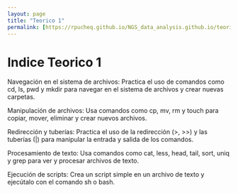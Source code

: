 ```yaml
---
layout: page
title: "Teorico 1"
permalink: [https://rpucheq.github.io/NGS_data_analysis.github.io/teorico](https://github.com/rpucheq/NGS_data_analysis.github.io/blob/e38be14957b94bbcf77bbbe034df959987754973/Teorico_1.md)
---
```


# Indice Teorico 1

Navegación en el sistema de archivos: Practica el uso de comandos como cd, ls, pwd y mkdir para navegar en el sistema de archivos y crear nuevas carpetas.

Manipulación de archivos: Usa comandos como cp, mv, rm y touch para copiar, mover, eliminar y crear nuevos archivos.

Redirección y tuberías: Practica el uso de la redirección (>, >>) y las tuberías (|) para manipular la entrada y salida de los comandos.

Procesamiento de texto: Usa comandos como cat, less, head, tail, sort, uniq y grep para ver y procesar archivos de texto.

Ejecución de scripts: Crea un script simple en un archivo de texto y ejecútalo con el comando sh o bash.
